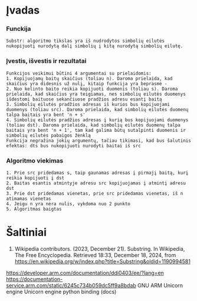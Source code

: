 # Įvadas
### Funckija
    Substr: algoritmo tikslas yra iš nudrodytos simbolių eilutės nukopijuotį nurodytą dalį simbolių į kitą nurodytą simbolių eilutę. 

### Įvestis, išvestis ir rezultatai
    Funkcijos veikimui būtini 4 argumentai su prielaidomis:
    1. Kopijuojamų baitų skaičius (toliau n). Daroma prielaida, kad skaičius yra didesnis už nulį, kitaip funkcija yra beprasmė - 
    2. Nuo kelinto baito reikia kopijuoti duomenis (toliau s). Daroma prielaida, kad skaičius yra teigiamas, nes simbolių eilutės duomenys išdestomi baituose sekančiuose pradžios adresu esantį baitą
    3. Simbolių eilutės pradžios adresas iš kurios bus kopijuojami duomenys (toliau src). Daroma prielaida, kad simbolių eilutės duomenų talpa baitais yra bent 'n + s'
    4. Simbolių eilutės pradžios adresas į kurią bus kopijuojami duomenys (toliau dst). Daroma prielaida, kad simbolių eilutės duomenų talpa baitais yra bent 'n + 1', tam kad galima būtų sutalpinti duomenis ir simbolių eilutės pabaigos žėnklą
    Funkcija negražina jokių argumentų, tačiau tikimasi, kad bus šalutinis efektas: dts bus nukopijuoti nurodyti baitai iš src

### Algoritmo viekimas
    1. Prie src pridedamas s, taip gaunamas adresas į pirmajį baitą, kurį reikia kopijuoti į dst
    2. Baitas esantis atmintyje adresu src kopijuojamas į atmintį adresu dst
    3. Prie dst pridedamas vienetas, prie src pridedamas vienetas, iš n atimamas vienetas
    4. Jeigu n yra nėra nulis, vykdoma nuo 2 punkto
    5. Algoritmas baigtas


#  Šaltiniai

1. Wikipedia contributors. (2023, December 21). Substring. In Wikipedia, The Free Encyclopedia. Retrieved 18:33, December 18, 2024, from https://en.wikipedia.org/w/index.php?title=Substring&oldid=1190994581
<!-- todo format -->
https://developer.arm.com/documentation/ddi0403/ee/?lang=en
https://documentation-service.arm.com/static/6245c734b059dc5ff9a8bdab
GNU ARM
Unicorn engine
Unicorn engine python binding (docs)


